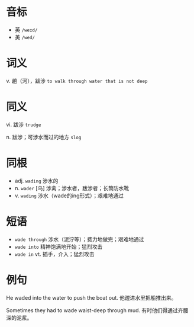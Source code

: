 # 音标

- 英 `/weɪd/`
- 美 `/wed/`

# 词义

v. 趟（河），跋涉
`to walk through water that is not deep`

# 同义

vi. 跋涉
`trudge`

n. 跋涉；可涉水而过的地方
`slog`

# 同根

- adj. `wading` 涉水的
- n. `wader` [鸟] 涉禽；涉水者，跋涉者；长筒防水靴
- v. `wading` 涉水（wade的ing形式）；艰难地通过

# 短语

- `wade through` 涉水（泥泞等）；费力地做完；艰难地通过
- `wade into` 精神饱满地开始；猛烈攻击
- `wade in` vt. 插手，介入；猛烈攻击

# 例句

He waded into the water to push the boat out.
他蹚进水里把船推出来。

Sometimes they had to wade waist-deep through mud.
有时他们得通过齐腰深的泥浆。



